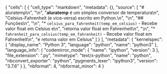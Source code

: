 {
 "cells": [
  {
   "cell_type": "markdown",
   "metadata": {},
   "source": [
    "# aluratemp\n",
    "\n",
    "**aluratemp** é um simples conversor de temperatura\n",
    "Celsius-Fahrenheit (e vice-versa) escrito em Python.\n",
    "\n",
    "## Funções\n",
    "\n",
    "* `celsius_para_fahrenheit(temp_em_celsius)` - Recebe valor float em Celsius e\n",
    "retorna valor float em Fahrenheit\n",
    "\n",
    "* `fahrenheit_para_celsius(temp_em_fahrenheit)` - Recebe valor float em Fahrenheit\n",
    "e retorna valor em Celsius"
   ]
  }
 ],
 "metadata": {
  "kernelspec": {
   "display_name": "Python 3",
   "language": "python",
   "name": "python3"
  },
  "language_info": {
   "codemirror_mode": {
    "name": "ipython",
    "version": 3
   },
   "file_extension": ".py",
   "mimetype": "text/x-python",
   "name": "python",
   "nbconvert_exporter": "python",
   "pygments_lexer": "ipython3",
   "version": "3.7.6"
  }
 },
 "nbformat": 4,
 "nbformat_minor": 4
}
